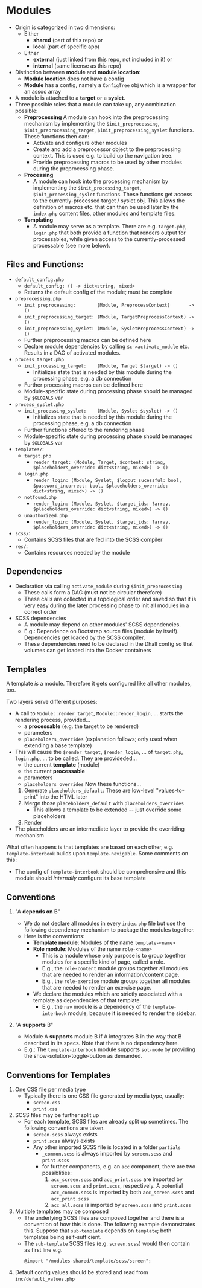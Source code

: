 # Modules
- Origin is categorized in two dimensions:
    - Either
        - **shared** (part of this repo) or
        - **local** (part of specific app)
    - Either
        - **external** (just linked from this repo, not included in it) or
        - **internal** (same license as this repo)
- Distinction between **module** and **module location**:
    - **Module location** does not have a config
    - **Module** has a config, namely a `ConfigTree` obj which is a wrapper for an assoc array
- A module is attached to a **target** or a **syslet**.
- Three possible roles that a module can take up, any combination possible:
    - **Preprocessing**
        A module can hook into the preprocessing mechanism by implementing the `$init_preprocessing`, `$init_preprocessing_target`, `$init_preprocessing_syslet` functions. These functions then can:
        - Activate and configure other modules
        - Create and add a preprocessor object to the preprocessing context. This is used e.g. to build up the navigation tree.
        - Provide preprocessing macros to be used by other modules during the preprocessing phase.
    - **Processing**
        - A module can hook into the processing mechanism by implementing the `$init_processing_target`, `$init_processing_syslet` functions. These functions get access to the currently-processed target / syslet obj. This allows the definition of macros etc. that can then be used later by the `index.php` content files, other modules and template files.
    - **Templating**
        - A module may serve as a template. There are e.g. `target.php`, `login.php` that both provide a function that renders output for processables, while given access to the currently-processed processable (see more below).


## Files and Functions:
- `default_config.php`
    - `default_config: () -> dict<string, mixed>`
    - Returns the default config of the module; must be complete
- `preprocessing.php`
    - `init_preprocessing:        (Module, PreprocessContext)       -> ()`
    - `init_preprocessing_target: (Module, TargetPreprocessContext) -> ()`
    - `init_preprocessing_syslet: (Module, SysletPreprocessContext) -> ()`
    - Further preprocessing macros can be defined here
    - Declare module dependencies by calling `$c->activate_module` etc. Results in a DAG of activated modules.
- `process_target.php`
    - `init_processing_target:    (Module, Target $target) -> ()`
        - Initializes state that is needed by this module during the processing phase, e.g. a db connection
    - Further processing macros can be defined here
    - Module-specific state during processing phase should be managed by `$GLOBALS` var
- `process_syslet.php`
    - `init_processing_syslet:    (Module, Syslet $syslet) -> ()`
        - Initializes state that is needed by this module during the processing phase, e.g. a db connection
    - Further functions offered to the rendering phase
    - Module-specific state during processing phase should be managed by `$GLOBALS` var
- `templates/`:
    - `target.php`
        - `render_target: (Module, Target, $content: string, $placeholders_override: dict<string, mixed>) -> ()`
    - `login.php`
        - `render_login: (Module, Syslet, $logout_sucessful: bool, $password_incorrect: bool, $placeholders_override: dict<string, mixed>) -> ()`
    - `notfound.php`
        - `render_login: (Module, Syslet, $target_ids: ?array, $placeholders_override: dict<string, mixed>) -> ()`
    - `unauthorized.php`
        - `render_login: (Module, Syslet, $target_ids: ?array, $placeholders_override: dict<string, mixed>) -> ()`
- `scss/`:
    - Contains SCSS files that are fed into the SCSS compiler
- `res/`:
    - Contains resources needed by the module


## Dependencies    
- Declaration via calling `activate_module` during `$init_preprocessing`
    - These calls form a DAG (must not be circular therefore)
    - These calls are collected in a topological order and saved so that it is very easy during the later processing phase to init all modules in a correct order
- SCSS dependencies
    - A module may depend on other modules' SCSS dependencies.
    - E.g.: Dependence on Bootstrap source files (module by itself). Dependencies get loaded by the SCSS compiler.
    - These dependencies need to be declared in the Dhall config so that volumes can get loaded into the Docker containers


## Templates
A template *is* a module. Therefore it gets configured like all other modules, too.

Two layers serve different purposes:
- A call to `Module::render_target`, `Module::render_login`, ... starts the rendering process, provided...
    - a **processable** (e.g. the target to be rendered)
    - parameters
    - `placeholders_overrides` (explanation follows; only used when extending a base template)
- This will cause the `$render_target`, `$render_login`, ... of `target.php`, `login.php`, ... to be called. They are provideded...
    - the current **template** (module)
    - the current **processable**
    - parameters
    - `placeholders_overrides`
    Now these functions...
    1. Generate `placeholders_default`: These are low-level "values-to-print" into the HTML later
    2. Merge those `placeholders_default` with `placeholders_overrides`
        - This allows a template to be extended -- just override some placeholders
    3. Render
- The placeholders are an intermediate layer to provide the overriding mechanism

What often happens is that templates are based on each other, e.g. `template-interbook` builds upon `template-navigable`. Some comments on this:
- The config of `template-interbook` should be comprehensive and this module should *internally* configure its base template


## Conventions
1. "A **depends on** B"
    - We do not declare all modules in every `index.php` file but use the following dependency mechanism to package the modules together.
    - Here is the conventions:
        - **Template module**: Modules of the name `template-<name>`
        - **Role module**: Modules of the name `role-<name>`
            - This is a module whose only purpose is to group together modules for a specific kind of page, called a role.
            - E.g., the `role-content` module groups together all modules that are needed to render an information/content page.
            - E.g., the `role-exercise` module groups together all modules that are needed to render an exercise page. 
        - We declare the modules which are strictly associated with a template as dependencies of that template.
            - E.g., the `nav` module is a dependency of the `template-interbook` module, because it is needed to render the sidebar.

2. "A **supports** B"
    - Module A **supports** module B if A integrates B in the way that B described in its specs. Note that there is no dependency here.
    - E.g.: The `template-interbook` module supports `sol-mode` by providing the show-solution-toggle-button as demanded.


## Conventions for Templates
1. One CSS file per media type
    - Typically there is one CSS file generated by media type, usually:
        - `screen.css`
        - `print.css`
2. SCSS files may be further split up
    - For each template, SCSS files are already split up sometimes. The following conventions are taken.
        - `screen.scss` always exists
        - `print.scss` always exists
        - Any other imported SCSS file is located in a folder `partials`
            - `_common.scss` is always imported by `screen.scss` and `print.scss`
            - for further components, e.g. an `acc` component, there are two possiblities:
                1. `acc_screen.scss` and `acc_print.scss` are imported by `screen.scss` and `print.scss`, respectively. A potential `acc_common.scss` is imported by both `acc_screen.scss` and `acc_print.scss`
                2. `acc_all.scss` is imported by `screen.scss` and `print.scss`
3. Multiple templates may be composed
    - The underlying SCSS files are composed together and there is a convention of how this is done. The following example demonstrates this. Suppose that `sub-template` depends on `template`; both templates being self-sufficient.
    - The `sub-template` SCSS files (e.g. `screen.scss`) would then contain as first line e.g.
        ```
        @import "/modules-shared/template/scss/screen";
        ```
4. Default config values should be stored and read from `inc/default_values.php`